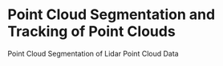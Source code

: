 # Point Cloud Segmentation and Tracking of Point Clouds
Point Cloud Segmentation of Lidar Point Cloud Data
